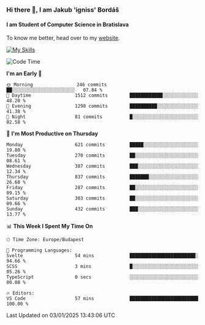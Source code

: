 ### Hi there 👋, I am Jakub 'igniss' Bordáš

#### I am Student of Computer Science in Bratislava
To know me better, head over to my [website](https://bordas.sk).

[![My Skills](https://skillicons.dev/icons?i=js,html,css,figma,svelte,java,kotlin,python,postgresql,typescript,nest,nodejs)](https://bordas.sk)


<!--START_SECTION:waka-->
![Code Time](http://img.shields.io/badge/Code%20Time-1%2C613%20hrs%2045%20mins-blue)

**I'm an Early 🐤** 

```text
🌞 Morning                246 commits         ██░░░░░░░░░░░░░░░░░░░░░░░   07.84 % 
🌆 Daytime                1512 commits        ████████████░░░░░░░░░░░░░   48.20 % 
🌃 Evening                1298 commits        ██████████░░░░░░░░░░░░░░░   41.38 % 
🌙 Night                  81 commits          █░░░░░░░░░░░░░░░░░░░░░░░░   02.58 % 
```
📅 **I'm Most Productive on Thursday** 

```text
Monday                   621 commits         █████░░░░░░░░░░░░░░░░░░░░   19.80 % 
Tuesday                  270 commits         ██░░░░░░░░░░░░░░░░░░░░░░░   08.61 % 
Wednesday                387 commits         ███░░░░░░░░░░░░░░░░░░░░░░   12.34 % 
Thursday                 837 commits         ███████░░░░░░░░░░░░░░░░░░   26.68 % 
Friday                   287 commits         ██░░░░░░░░░░░░░░░░░░░░░░░   09.15 % 
Saturday                 303 commits         ██░░░░░░░░░░░░░░░░░░░░░░░   09.66 % 
Sunday                   432 commits         ███░░░░░░░░░░░░░░░░░░░░░░   13.77 % 
```


📊 **This Week I Spent My Time On** 

```text
🕑︎ Time Zone: Europe/Budapest

💬 Programming Languages: 
Svelte                   54 mins             ████████████████████████░   94.66 % 
SCSS                     3 mins              █░░░░░░░░░░░░░░░░░░░░░░░░   05.26 % 
TypeScript               0 secs              ░░░░░░░░░░░░░░░░░░░░░░░░░   00.08 % 

🔥 Editors: 
VS Code                  57 mins             █████████████████████████   100.00 % 
```


 Last Updated on 03/01/2025 13:43:06 UTC
<!--END_SECTION:waka-->
